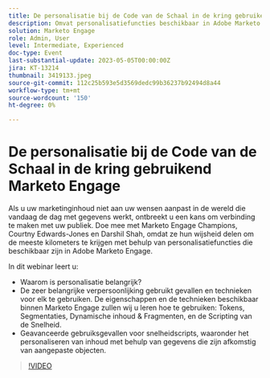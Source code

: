 ```yaml
---
title: De personalisatie bij de Code van de Schaal in de kring gebruikend Marketo Engage
description: Omvat personalisatiefuncties beschikbaar in Adobe Marketo Engage; Tokens, Segmentaties, Dynamische inhoud & Fragmenten, en de Scripting van de Snelheid.  Geavanceerde gebruiksgevallen voor snelheidscripts, waaronder het personaliseren van inhoud met behulp van gegevens die zijn afkomstig van aangepaste objecten.
solution: Marketo Engage
role: Admin, User
level: Intermediate, Experienced
doc-type: Event
last-substantial-update: 2023-05-05T00:00:00Z
jira: KT-13214
thumbnail: 3419133.jpeg
source-git-commit: 112c25b593e5d3569dedc99b36237b92494d8a44
workflow-type: tm+mt
source-wordcount: '150'
ht-degree: 0%

---
```



# De personalisatie bij de Code van de Schaal in de kring gebruikend Marketo Engage

Als u uw marketinginhoud niet aan uw wensen aanpast in de wereld die vandaag de dag met gegevens werkt, ontbreekt u een kans om verbinding te maken met uw publiek. Doe mee met Marketo Engage Champions, Courtny Edwards-Jones en Darshil Shah, omdat ze hun wijsheid delen om de meeste kilometers te krijgen met behulp van personalisatiefuncties die beschikbaar zijn in Adobe Marketo Engage.

In dit webinar leert u:

* Waarom is personalisatie belangrijk?
* De zeer belangrijke verpersoonlijking gebruikt gevallen en technieken voor elk te gebruiken. De eigenschappen en de technieken beschikbaar binnen Marketo Engage zullen wij u leren hoe te gebruiken: Tokens, Segmentaties, Dynamische inhoud &amp; Fragmenten, en de Scripting van de Snelheid.
* Geavanceerde gebruiksgevallen voor snelheidscripts, waaronder het personaliseren van inhoud met behulp van gegevens die zijn afkomstig van aangepaste objecten.

>[!VIDEO](https://video.tv.adobe.com/v/3419133/?learn=on)
